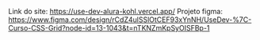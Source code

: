 Link do site: https://use-dev-alura-kohl.vercel.app/
Projeto figma: https://www.figma.com/design/rCdZ4ulSSlOtCEF93xYnNH/UseDev-%7C-Curso-CSS-Grid?node-id=13-1043&t=nTKNZmKpSyOISFBp-1
